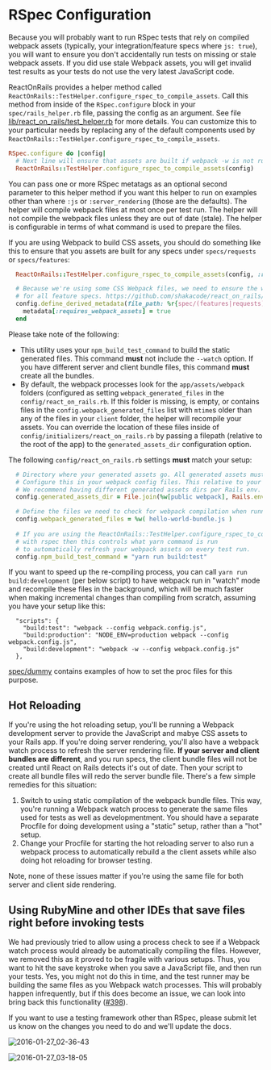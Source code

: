 # RSpec Configuration
Because you will probably want to run RSpec tests that rely on compiled webpack assets (typically, your integration/feature specs where `js: true`), you will want to ensure you don't accidentally run tests on missing or stale webpack assets. If you did use stale Webpack assets, you will get invalid test results as your tests do not use the very latest JavaScript code.

ReactOnRails provides a helper method called `ReactOnRails::TestHelper.configure_rspec_to_compile_assets`. Call this method from inside of the `RSpec.configure` block in your `spec/rails_helper.rb` file, passing the config as an argument. See file [lib/react_on_rails/test_helper.rb](../../lib/react_on_rails/test_helper.rb) for more details. You can customize this to your particular needs by replacing any of the default components used by `ReactOnRails::TestHelper.configure_rspec_to_compile_assets`.

```ruby
RSpec.configure do |config|
  # Next line will ensure that assets are built if webpack -w is not running to build the bundles
  ReactOnRails::TestHelper.configure_rspec_to_compile_assets(config)
```

You can pass one or more RSpec metatags as an optional second parameter to this helper method if you want this helper to run on examples other than where `:js` or `:server_rendering` (those are the defaults). The helper will compile webpack files at most once per test run. The helper will not compile the webpack files unless they are out of date (stale). The helper is configurable in terms of what command is used to prepare the files.

If you are using Webpack to build CSS assets, you should do something like this to ensure that you assets are built for any specs under `specs/requests` or `specs/features`:

```ruby
  ReactOnRails::TestHelper.configure_rspec_to_compile_assets(config, :requires_webpack_assets)

  # Because we're using some CSS Webpack files, we need to ensure the webpack files are generated
  # for all feature specs. https://github.com/shakacode/react_on_rails/issues/792
  config.define_derived_metadata(file_path: %r{spec/(features|requests)}) do |metadata|
    metadata[:requires_webpack_assets] = true
  end
```

Please take note of the following:
- This utility uses your `npm_build_test_command` to build the static generated files. This command **must** not include the `--watch` option. If you have different server and client bundle files, this command **must** create all the bundles.
- By default, the webpack processes look for the `app/assets/webpack` folders (configured as setting `webpack_generated_files` in the `config/react_on_rails.rb`. If this folder is missing, is empty, or contains files in the `config.webpack_generated_files` list with `mtime`s older than any of the files in your `client` folder, the helper will recompile your assets. You can override the location of these files inside of `config/initializers/react_on_rails.rb` by passing a filepath (relative to the root of the app) to the `generated_assets_dir` configuration option.

The following `config/react_on_rails.rb` settings **must** match your setup:
```ruby
  # Directory where your generated assets go. All generated assets must go to the same directory.
  # Configure this in your webpack config files. This relative to your Rails root directory.
  # We recommend having different generated assets dirs per Rails env.
  config.generated_assets_dir = File.join(%w[public webpack], Rails.env)

  # Define the files we need to check for webpack compilation when running tests.
  config.webpack_generated_files = %w( hello-world-bundle.js )
  
  # If you are using the ReactOnRails::TestHelper.configure_rspec_to_compile_assets(config)
  # with rspec then this controls what yarn command is run
  # to automatically refresh your webpack assets on every test run.
  config.npm_build_test_command = "yarn run build:test"
```

If you want to speed up the re-compiling process, you can call `yarn run build:development` (per below script) to have webpack run in "watch" mode and recompile these files in the background, which will be much faster when making incremental changes than compiling from scratch, assuming you have your setup like this:

```
  "scripts": {
    "build:test": "webpack --config webpack.config.js",
    "build:production": "NODE_ENV=production webpack --config webpack.config.js",
    "build:development": "webpack -w --config webpack.config.js"
  },
```

[spec/dummy](https://github.com/shakacode/react_on_rails/tree/master/spec/dummy) contains examples of how to set the proc files for this purpose.

## Hot Reloading
If you're using the hot reloading setup, you'll be running a Webpack development server to provide the JavaScript and mabye CSS assets to your Rails app. If you're doing server rendering, you'll also have a webpack watch process to refresh the server rendering file. **If your server and client bundles are different**, and you run specs, the client bundle files will not be created until React on Rails detects it's out of date. Then your script to create all bundle files will redo the server bundle file. There's a few simple remedies for this situation:

1. Switch to using static compilation of the webpack bundle files. This way, you're running a Webpack watch process to generate the same files used for tests as well as developmentment. You should have a separate Procfile for doing development using a "static" setup, rather than a "hot" setup.
2. Change your Procfile for starting the hot reloading server to also run a webpack process to automatically rebuild a the client assets while also doing hot reloading for browser testing.

Note, none of these issues matter if you're using the same file for both server and client side rendering.

## Using RubyMine and other IDEs that save files right before invoking tests
We had previously tried to allow using a process check to see if a Webpack watch process would already be automatically compiling the files. However, we removed this as it proved to be fragile with various setups. Thus, you want to hit the save keystroke when you save a JavaScript file, and then run your tests. Yes, you might not do this in time, and the test runner may be building the same files as you Webpack watch processes. This will probably happen infrequently, but if this does become an issue, we can look into bring back this functionality ([#398](https://github.com/shakacode/react_on_rails/pull/398)).

If you want to use a testing framework other than RSpec, please submit let us know on the changes you need to do and we'll update the docs.

![2016-01-27_02-36-43](https://cloud.githubusercontent.com/assets/1118459/12611951/7c56d070-c4a4-11e5-8a80-9615f99960d9.png)

![2016-01-27_03-18-05](https://cloud.githubusercontent.com/assets/1118459/12611975/a8011654-c4a4-11e5-84f9-1baca4835b4b.png)
